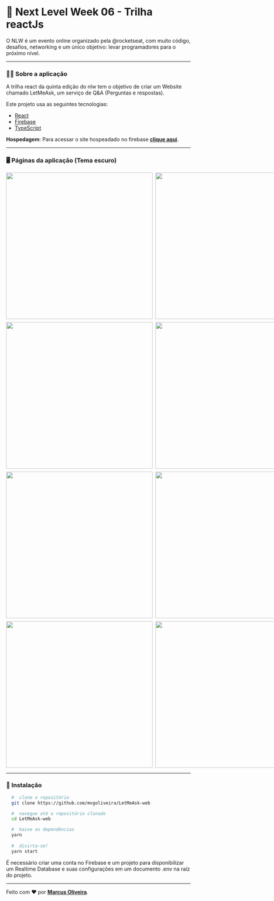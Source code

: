 # :rocket: Next Level Week 06 - Trilha reactJs
O NLW é um evento online organizado pela @rocketseat, com muito código, desafios, networking e um único objetivo: levar programadores para o próximo nível.
 
 ---

### :man_technologist: Sobre a aplicação

A trilha react da quinta edição do nlw tem o objetivo de criar um Website chamado LetMeAsk, um serviço de Q&A (Perguntas e respostas).

Este projeto usa as seguintes tecnologias:

- [React](https://reactjs.org)
- [Firebase](https://firebase.google.com/)
- [TypeScript](https://www.typescriptlang.org/)

**Hospedagem**: Para acessar o site hospeadado no firebase **[clique aqui](https://letmeask-marcus.web.app)**.

---

### :desktop_computer: Páginas da aplicação (Tema escuro)
<div style="display: grid; grid-template-columns: 1fr 1fr; grid-gap: 8px">
 <img style="min-width: 300px;" src="https://user-images.githubusercontent.com/53785487/126038110-758e35c9-7188-4326-bc2c-a80145e1bde4.png" width="400px"/>
 <img style="min-width: 300px;" src="https://user-images.githubusercontent.com/53785487/126038125-5646c593-5d4d-4449-a9e2-feda56677bbf.png" width="400px"/>
 <img style="min-width: 300px;" src="https://user-images.githubusercontent.com/53785487/126038139-4892d9bc-186b-48e6-8e56-366d924a6318.png" width="400px"/>
 <img style="min-width: 300px;" src="https://user-images.githubusercontent.com/53785487/126038192-e6fe612f-367f-4369-bd5c-2b5c729ecb17.png" width="400px"/>
 <img style="min-width: 300px;" src="https://user-images.githubusercontent.com/53785487/126038204-d8c5e818-4b75-479d-a138-0d869a44f4d1.png" width="400px"/>
 <img style="min-width: 300px;" src="https://user-images.githubusercontent.com/53785487/126038228-236b925b-5cd8-448b-938a-0f19141c1ec5.png" width="400px"/>
  <img style="min-width: 300px;" src="https://user-images.githubusercontent.com/53785487/126038249-fda3295b-5a90-4bcf-aa47-df52716900c5.png" width="400px"/>
 <img style="min-width: 300px;" src="https://user-images.githubusercontent.com/53785487/126038278-62c9b5a2-dbcb-4923-941e-093c1dc0735e.png" width="400px"/>

</div>

---

### 📁 Instalação

```bash
  #  clone o repositório
  git clone https://github.com/mvgoliveira/LetMeAsk-web

  #  navegue até o repositório clonado
  cd LetMeAsk-web

  #  baixe as dependências
  yarn
 
  #  divirta-se!
  yarn start
```

É necessário criar uma conta no Firebase e um projeto para disponibilizar um Realtime Database e suas configurações em um documento .env na raíz do projeto.

<hr>

Feito com :hearts: por **[Marcus Oliveira](https://www.linkedin.com/in/marcus-oliveira-3b92011a7/)**.
